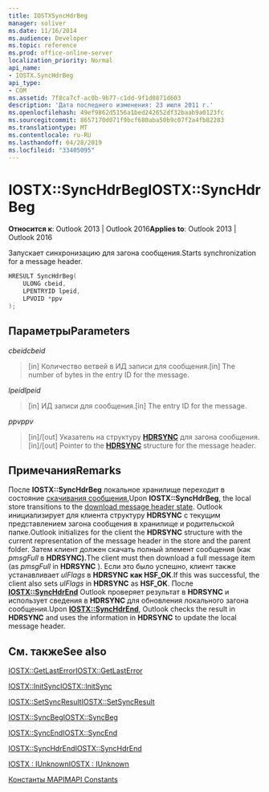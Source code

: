 ```yaml
---
title: IOSTXSyncHdrBeg
manager: soliver
ms.date: 11/16/2014
ms.audience: Developer
ms.topic: reference
ms.prod: office-online-server
localization_priority: Normal
api_name:
- IOSTX.SyncHdrBeg
api_type:
- COM
ms.assetid: 7f8ca7cf-ac0b-9b77-c1dd-9f1d0871d603
description: 'Дата последнего изменения: 23 июля 2011 г.'
ms.openlocfilehash: 49ef9862d5156a1bed242652df32baab9a0123fc
ms.sourcegitcommit: 8657170d071f9bcf680aba50b9c07f2a4fb82283
ms.translationtype: MT
ms.contentlocale: ru-RU
ms.lasthandoff: 04/28/2019
ms.locfileid: "33405095"
---
```

# <a name="iostxsynchdrbeg"></a><span data-ttu-id="fa1c6-103">IOSTX::SyncHdrBeg</span><span class="sxs-lookup"><span data-stu-id="fa1c6-103">IOSTX::SyncHdrBeg</span></span>

  
  
<span data-ttu-id="fa1c6-104">**Относится к**: Outlook 2013 | Outlook 2016</span><span class="sxs-lookup"><span data-stu-id="fa1c6-104">**Applies to**: Outlook 2013 | Outlook 2016</span></span> 
  
<span data-ttu-id="fa1c6-105">Запускает синхронизацию для загона сообщения.</span><span class="sxs-lookup"><span data-stu-id="fa1c6-105">Starts synchronization for a message header.</span></span>
  
```cpp
HRESULT SyncHdrBeg( 
    ULONG cbeid, 
    LPENTRYID lpeid, 
    LPVOID *ppv 
);
```

## <a name="parameters"></a><span data-ttu-id="fa1c6-106">Параметры</span><span class="sxs-lookup"><span data-stu-id="fa1c6-106">Parameters</span></span>

 <span data-ttu-id="fa1c6-107">_cbeid_</span><span class="sxs-lookup"><span data-stu-id="fa1c6-107">_cbeid_</span></span>
  
> <span data-ttu-id="fa1c6-108">[in] Количество ветвей в ИД записи для сообщения.</span><span class="sxs-lookup"><span data-stu-id="fa1c6-108">[in] The number of bytes in the entry ID for the message.</span></span>
    
 <span data-ttu-id="fa1c6-109">_lpeid_</span><span class="sxs-lookup"><span data-stu-id="fa1c6-109">_lpeid_</span></span>
  
> <span data-ttu-id="fa1c6-110">[in] ИД записи для сообщения.</span><span class="sxs-lookup"><span data-stu-id="fa1c6-110">[in] The entry ID for the message.</span></span>
    
 <span data-ttu-id="fa1c6-111">_ppv_</span><span class="sxs-lookup"><span data-stu-id="fa1c6-111">_ppv_</span></span>
  
>  <span data-ttu-id="fa1c6-112">[in]/[out] Указатель на структуру **[HDRSYNC](hdrsync.md)** для загона сообщения.</span><span class="sxs-lookup"><span data-stu-id="fa1c6-112">[in]/[out] Pointer to the **[HDRSYNC](hdrsync.md)** structure for the message header.</span></span> 
    
## <a name="remarks"></a><span data-ttu-id="fa1c6-113">Примечания</span><span class="sxs-lookup"><span data-stu-id="fa1c6-113">Remarks</span></span>

<span data-ttu-id="fa1c6-114">После **IOSTX::SyncHdrBeg** локальное хранилище переходит в состояние [скачивания сообщения.](download-message-header-state.md)</span><span class="sxs-lookup"><span data-stu-id="fa1c6-114">Upon **IOSTX::SyncHdrBeg**, the local store transitions to the [download message header state](download-message-header-state.md).</span></span> <span data-ttu-id="fa1c6-115">Outlook инициализирует для клиента структуру **HDRSYNC** с текущим представлением загона сообщения в хранилище и родительской папке.</span><span class="sxs-lookup"><span data-stu-id="fa1c6-115">Outlook initializes for the client the **HDRSYNC** structure with the current representation of the message header in the store and the parent folder.</span></span> <span data-ttu-id="fa1c6-116">Затем клиент должен скачать полный элемент сообщения (как *pmsgFull* в **HDRSYNC).**</span><span class="sxs-lookup"><span data-stu-id="fa1c6-116">The client must then download a full message item (as  *pmsgFull*  in **HDRSYNC** ).</span></span> <span data-ttu-id="fa1c6-117">Если это было успешно, клиент также устанавливает  *ulFlags*  в **HDRSYNC** **как HSF_OK**.</span><span class="sxs-lookup"><span data-stu-id="fa1c6-117">If this was successful, the client also sets  *ulFlags*  in **HDRSYNC** as **HSF_OK**.</span></span> <span data-ttu-id="fa1c6-118">После **[IOSTX::SyncHdrEnd](iostx-synchdrend.md)** Outlook проверяет результат в **HDRSYNC** и использует сведения в **HDRSYNC** для обновления локального загона сообщения.</span><span class="sxs-lookup"><span data-stu-id="fa1c6-118">Upon **[IOSTX::SyncHdrEnd](iostx-synchdrend.md)**, Outlook checks the result in **HDRSYNC** and uses the information in **HDRSYNC** to update the local message header.</span></span> 
  
## <a name="see-also"></a><span data-ttu-id="fa1c6-119">См. также</span><span class="sxs-lookup"><span data-stu-id="fa1c6-119">See also</span></span>



[<span data-ttu-id="fa1c6-120">IOSTX::GetLastError</span><span class="sxs-lookup"><span data-stu-id="fa1c6-120">IOSTX::GetLastError</span></span>](iostx-getlasterror.md)
  
[<span data-ttu-id="fa1c6-121">IOSTX::InitSync</span><span class="sxs-lookup"><span data-stu-id="fa1c6-121">IOSTX::InitSync</span></span>](iostx-initsync.md)
  
[<span data-ttu-id="fa1c6-122">IOSTX::SetSyncResult</span><span class="sxs-lookup"><span data-stu-id="fa1c6-122">IOSTX::SetSyncResult</span></span>](iostx-setsyncresult.md)
  
[<span data-ttu-id="fa1c6-123">IOSTX::SyncBeg</span><span class="sxs-lookup"><span data-stu-id="fa1c6-123">IOSTX::SyncBeg</span></span>](iostx-syncbeg.md)
  
[<span data-ttu-id="fa1c6-124">IOSTX::SyncEnd</span><span class="sxs-lookup"><span data-stu-id="fa1c6-124">IOSTX::SyncEnd</span></span>](iostx-syncend.md)
  
[<span data-ttu-id="fa1c6-125">IOSTX::SyncHdrEnd</span><span class="sxs-lookup"><span data-stu-id="fa1c6-125">IOSTX::SyncHdrEnd</span></span>](iostx-synchdrend.md)
  
[<span data-ttu-id="fa1c6-126">IOSTX : IUnknown</span><span class="sxs-lookup"><span data-stu-id="fa1c6-126">IOSTX : IUnknown</span></span>](iostxiunknown.md)


[<span data-ttu-id="fa1c6-127">Константы MAPI</span><span class="sxs-lookup"><span data-stu-id="fa1c6-127">MAPI Constants</span></span>](mapi-constants.md)

